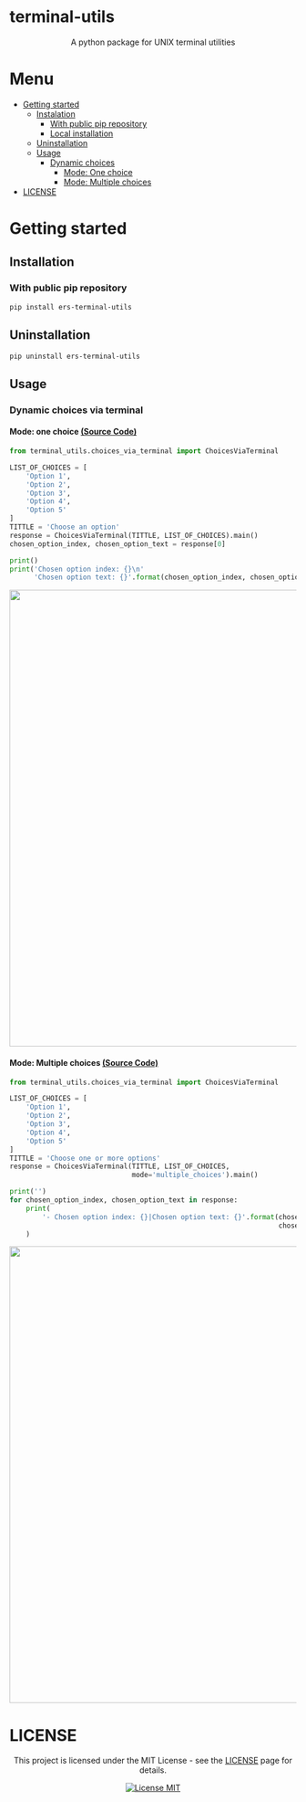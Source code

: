 # terminal-utils

<p align="center">A python package for UNIX terminal utilities</p>

# Menu
- [Getting started](#getting-started)
    - [Instalation](#installationuninstallation)
        - [With public pip repository](#with-public-pip-repository)
        - [Local installation](#local-installation)
    - [Uninstallation](#uninstallation)
    - [Usage](#usage)
        - [Dynamic choices](#dynamic-choices-via-terminal)
            - [Mode: One choice](#mode-one-choice-source-code)
            - [Mode: Multiple choices](#mode-multiple-choices-source-code)
- [LICENSE](#license)


# Getting started
## Installation

### With public pip repository
```shell
pip install ers-terminal-utils
```

## Uninstallation
```shell
pip uninstall ers-terminal-utils
```

## Usage
### Dynamic choices via terminal

#### Mode: one choice [(Source Code)](./examples/one_choice_example_1.py)
```python
from terminal_utils.choices_via_terminal import ChoicesViaTerminal

LIST_OF_CHOICES = [
    'Option 1',
    'Option 2',
    'Option 3',
    'Option 4',
    'Option 5'
]
TITTLE = 'Choose an option'
response = ChoicesViaTerminal(TITTLE, LIST_OF_CHOICES).main()
chosen_option_index, chosen_option_text = response[0]

print()
print('Chosen option index: {}\n'
      'Chosen option text: {}'.format(chosen_option_index, chosen_option_text))
```
<p align="center"><img width="800" src="md_files/example_1.gif" /></p>

#### Mode: Multiple choices [(Source Code)](./examples/multiple_choice_example_1.py)
```python
from terminal_utils.choices_via_terminal import ChoicesViaTerminal

LIST_OF_CHOICES = [
    'Option 1',
    'Option 2',
    'Option 3',
    'Option 4',
    'Option 5'
]
TITTLE = 'Choose one or more options'
response = ChoicesViaTerminal(TITTLE, LIST_OF_CHOICES,
                              mode='multiple_choices').main()

print('')
for chosen_option_index, chosen_option_text in response:
    print(
        '- Chosen option index: {}|Chosen option text: {}'.format(chosen_option_index,
                                                                  chosen_option_text)
    )
```
<p align="center"><img width="800" src="md_files/example_2.gif" /></p>

# LICENSE
<p align=center>This project is licensed under the MIT License - see the <a href="https://opensource.org/licenses/MIT">LICENSE</a> page for details.</p>
<p align="center">
  <a href="https://opensource.org/licenses/MIT">
    <img src="https://img.shields.io/badge/License-MIT-blue.svg" alt="License MIT">
  </a>
</p>